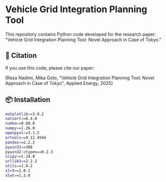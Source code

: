 # Vehicle Grid Integration Planning Tool

This repository contains Python code developed for the research paper:
"Vehicle Grid Integration Planning Tool: Novel Approach in Case of Tokyo."

## 🔬 Citation
If you use this code, please cite our paper:

[Reza Nadimi, Mika Goto, "Vehicle Grid Integration Planning Tool: Novel Approach in Case of Tokyo", Applied Energy, 2025]

## 📦 Installation
```bash
matplotlib==3.9.2
natsort==8.4.0
numba==0.60.0
numpy==1.26.0
openpyxl==3.1.5
ortools==9.12.4544
pandas==2.2.2
pywin32==308
pywin32-ctypes==0.2.3
scipy==1.14.0
urllib3==2.2.2
utils==1.0.2
xlrd==2.0.1
xlwt==1.3.0
